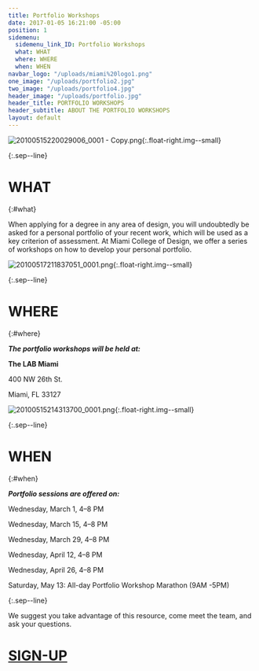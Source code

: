 ```yaml
---
title: Portfolio Workshops
date: 2017-01-05 16:21:00 -05:00
position: 1
sidemenu:
  sidemenu_link_ID: Portfolio Workshops
  what: WHAT
  where: WHERE
  when: WHEN
navbar_logo: "/uploads/miami%20logo1.png"
one_image: "/uploads/portfolio2.jpg"
two_image: "/uploads/portfolio4.jpg"
header_image: "/uploads/portfolio.jpg"
header_title: PORTFOLIO WORKSHOPS
header_subtitle: ABOUT THE PORTFOLIO WORKSHOPS
layout: default
---
```


![20100515220029006_0001 - Copy.png](/uploads/20100515220029006_0001%20-%20Copy.png){:.float-right.img--small}

{:.sep--line}

# WHAT
{:#what}

When applying for a degree in any area of design, you will undoubtedly be asked for a personal portfolio of your recent work, which will be used as a key criterion of assessment. At Miami College of Design, we offer a series of workshops on how to develop your personal portfolio.

![20100517211837051_0001.png](/uploads/20100517211837051_0001.png){:.float-right.img--small}

{:.sep--line}

# WHERE
{:#where}

***The portfolio workshops will be held at:***

**The LAB Miami**

400 NW 26th St.

Miami, FL 33127

![20100515214313700_0001.png](/uploads/20100515214313700_0001.png){:.float-right.img--small}

{:.sep--line}


# WHEN
{:#when}

***Portfolio sessions are offered on:***

Wednesday, March 1, 4–8 PM

Wednesday, March 15, 4–8 PM

Wednesday, March 29, 4–8 PM

Wednesday, April 12, 4–8 PM

Wednesday, April 26, 4–8 PM


Saturday, May 13: All-day Portfolio Workshop Marathon
(9AM -5PM)



{:.sep--line}


We suggest you take advantage of this resource, come meet the team, and ask your questions.

# [SIGN-UP](http://twitter.us13.list-manage1.com/subscribe?u=22ea9a71440103660b3899d3f&id=d788a70a98)